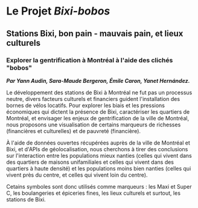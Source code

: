 # Le Projet *Bixi-bobos*

## Stations **Bixi**, bon pain - mauvais pain, et lieux culturels

### Explorer la gentrification à Montréal à l'aide des clichés "bobos"

***Par Yann Audin, Sara-Maude Bergeron, Émile Caron, Yanet Hernández.***

Le développement des stations de Bixi à Montréal ne fut pas un processus neutre, divers facteurs culturels et financiers guident l'installation des bornes de vélos locatifs. Pour explorer les biais et les pressions économiques qui dictent la présence de Bixi, caractériser les quartiers de Montréal, et envisager les enjeux de gentrification de la ville de Montréal, nous proposons une visualisation de certains marqueurs de richesses (financières et culturelles) et de pauvreté (financière). 

À l'aide de données ouvertes récupérées auprès de la ville de Montréal et Bixi, et d'APIs de géolocalisation, nous cherchons à tirer des conclusions sur l'interaction entre les populations mieux nanties (celles qui vivent dans des quartiers de maisons unifamiliales et celles qui vivent dans des quartiers à haute densité) et les populations moins bien nanties (celles qui vivent près du centre, et celles qui vivent loin du centre). 

Cetains symboles sont donc utilisés comme marqueurs : les Maxi et Super C, les boulangeries et épiceries fines, les lieux culturels et surtout, les stations de Bixi.
